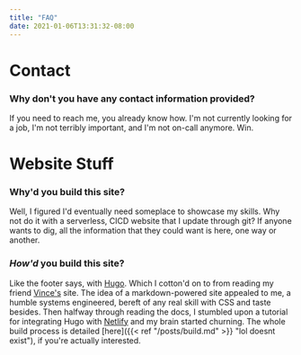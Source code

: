 ```yaml
---
title: "FAQ"
date: 2021-01-06T13:31:32-08:00
---
```


# Contact
### Why don't you have any contact information provided?

If you need to reach me, you already know how. I'm not currently looking for a job, I'm not terribly important, and I'm not on-call anymore. Win.

# Website Stuff

### Why'd you build this site?

Well, I figured I'd eventually need someplace to showcase my skills. Why not do it with a serverless, CICD website that I update through git? If anyone wants to dig, all the information that they could want is here, one way or another.  

### _How'd_ you build this site?

Like the footer says, with [Hugo](https://gohugo.io/). Which I cotton'd on to from reading my friend [Vince's](https://vince.ca/) site. The idea of a markdown-powered site appealed to me, a humble systems engineered, bereft of any real skill with CSS and taste besides. Then halfway through reading the docs, I stumbled upon a tutorial for integrating Hugo with [Netlify](https://www.netlify.com/) and my brain started churning. The whole build process is detailed [here]({{< ref "/posts/build.md" >}} "lol doesnt exist"), if you're actually interested.
